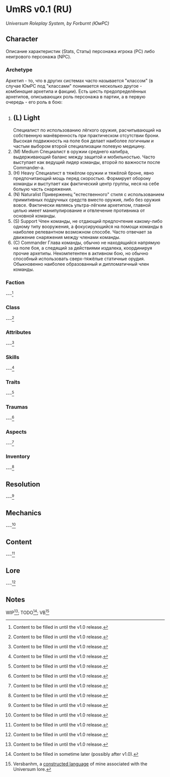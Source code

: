 # UmRS v0.1 (RU)
*Universum Roleplay System, by Forburnt*
*(ЮмРС)*

## Character
Описание характеристик (Stats, Статы) персонажа игрока (PC) либо неигрового персонажа (NPC).

### Archetype
Архетип - то, что в других системах часто называется "классом" (в случае ЮмРС под "классами" понимается несколько другое - *комбинация* архетипа и факции). Есть шесть предопределённых архетипов, описывающих роль персонажа в партии, а в первую очередь - его роль в бою:
1. (L) Light
   ---
   Специалист по использованию лёгкого оружия, расчитывающий на собственную манёвренность при практическом отсутствии брони. Высокая подвижность на поле боя делает наиболее логичным и частым выбором второй специализации полевую медицину.
2. (M) Medium
   Специалист в оружии среднего калибра, выдерживающий баланс между защитой и мобильностью. Часто выступает как ведущий лидер команды, второй по важности после Commander-а.
3. (H) Heavy
   Специалист в тяжёлом оружии и тяжёлой броне, явно предпочитающий мощь перед скоростью. Формирует оборону команды и выступает как фактический центр группы, неся на себе больую часть снаряжения.
4. (N) Naturalist
   Приверженец "естественного" стиля с использованием примитивных подручных средств вместо оружия, либо без оружия вовсе. Фактически являясь ультра-лёгким архетипом, главной целью имеет манипулирование и отвлечение противника от основной команды.
5. (S) Support
   Член команды, не отдающий предпочтение какому-либо одному типу вооружения, а фокусирующийся на помощи команды в наиболее релевантном возможном способе. Часто отвечает за движение снаряжения между членами команды.
6. (C) Commander
   Глава команды, обычно не находящийся напрямую на поле боя, а следящий за действиями издалека, координируя прочие архетипы. Некомпетентен в активном бою, но обычно способный использовать сверх-тяжёлые статичные орудия. Обыкновенно наиболее образованный и дипломатичный член команды.

### Faction
---[^wip]

### Class
---[^wip]

### Attributes
---[^wip]

### Skills
---[^wip]

### Traits
---[^wip]

### Traumas
---[^wip]

### Aspects
---[^wip]

### Inventory
---[^wip]


## Resolution
---[^wip]


## Mechanics
---[^wip]


## Content
---[^wip]


## Lore
---[^wip]


## Notes
WIP[^wip]; TODO[^todo]; VB[^vb]

[^wip]: Content to be filled in until the v1.0 release.
[^todo]: Content to be filled in sometime later (possibly after v1.0).
[^vb]: Versbanhm, a [constructed language](https://en.wikipedia.org/wiki/Constructed_language) of mine associated with the Universum lore.

